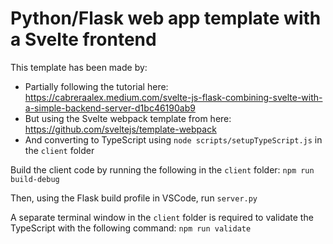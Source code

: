 # Python/Flask web app template with a Svelte frontend

This template has been made by:
* Partially following the tutorial here: https://cabreraalex.medium.com/svelte-js-flask-combining-svelte-with-a-simple-backend-server-d1bc46190ab9
* But using the Svelte webpack template from here: https://github.com/sveltejs/template-webpack
* And converting to TypeScript using `node scripts/setupTypeScript.js` in the `client` folder

Build the client code by running the following in the `client` folder:
```npm run build-debug```

Then, using the Flask build profile in VSCode, run `server.py`

A separate terminal window in the `client` folder is required to validate the TypeScript with the following command:
```npm run validate```

